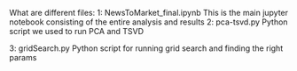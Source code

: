 What are different files:
1: NewsToMarket_final.ipynb
	This is the main jupyter notebook consisting of the entire analysis and results
2: pca-tsvd.py
	Python script we used to run PCA and TSVD

3: gridSearch.py
	Python script for running grid search and finding the right params

